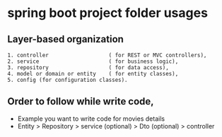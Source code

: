 # spring boot project folder usages

## Layer-based organization

    1. controller                   ( for REST or MVC controllers), 
    2. service                      ( for business logic), 
    3. repository                   ( for data access), 
    4. model or domain or entity    ( for entity classes),  
    5. config (for configuration classes).

## Order to follow while write code, 

- Example you want to write code for movies details
- Entity > Repository > service (optional) > Dto (optional) > controller

